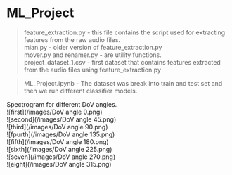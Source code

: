 # ML_Project

>feature_extraction.py - this file contains the script used for extracting features from the raw audio files.  
>mian.py - older version of feature_extraction.py  
>mover.py and renamer.py - are utility functions.  
>project_dataset_1.csv - first dataset that contains features extracted from the audio files using feature_extraction.py 

>ML_Project.ipynb - The dataset was break into train and test set and then we run different classifier models.


Spectrogram for different DoV angles.  
![first](/images/DoV angle 0.png)  
![second](/images/DoV angle 45.png)  
![third](/images/DoV angle 90.png)  
![fpurth](/images/DoV angle 135.png)  
![fifth](/images/DoV angle 180.png)  
![sixth](/images/DoV angle 225.png)  
![seven](/images/DoV angle 270.png)  
![eight](/images/DoV angle 315.png)  
